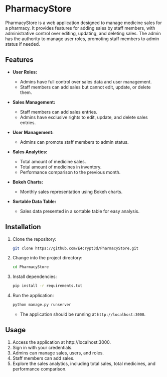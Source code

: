 # PharmacyStore

PharmacyStore is a web application designed to manage medicine sales for a pharmacy. It provides features for adding sales by staff members, with administrative control over editing, updating, and deleting sales. The admin has the authority to manage user roles, promoting staff members to admin status if needed.

## Features

- **User Roles:**

  - Admins have full control over sales data and user management.
  - Staff members can add sales but cannot edit, update, or delete them.

- **Sales Management:**

  - Staff members can add sales entries.
  - Admins have exclusive rights to edit, update, and delete sales entries.

- **User Management:**

  - Admins can promote staff members to admin status.

- **Sales Analytics:**

  - Total amount of medicine sales.
  - Total amount of medicines in inventory.
  - Performance comparison to the previous month.

- **Bokeh Charts:**

  - Monthly sales representation using Bokeh charts.

- **Sortable Data Table:**
  - Sales data presented in a sortable table for easy analysis.

## Installation

1. Clone the repository:

   ```bash
   git clone https://github.com/E4crypt3d/PharmacyStore.git
   ```

2. Change into the project directory:

   ```bash
   cd PharmacyStore
   ```

3. Install dependencies:

   ```bash
   pip install -r requirements.txt
   ```

4. Run the application:

   ```bash
   python manage.py runserver
   ```

   - The application should be running at `http://localhost:3000`.

## Usage

1. Access the application at http://localhost:3000.
2. Sign in with your credentials.
3. Admins can manage sales, users, and roles.
4. Staff members can add sales.
5. Explore the sales analytics, including total sales, total medicines, and performance comparison.
